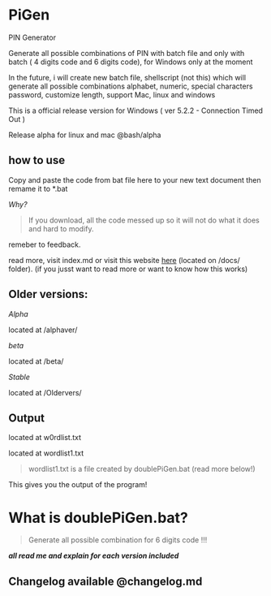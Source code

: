 # PiGen

PIN Generator

Generate all possible combinations of PIN with batch file and only with batch ( 4 digits code and 6 digits code), for Windows only at the moment

In the future, i will create new batch file, shellscript (not this) which will generate all possible combinations alphabet, numeric, special characters password, customize length, support Mac, linux and windows

This is a official release version for Windows ( ver 5.2.2 - Connection Timed Out )

Release alpha for linux and mac @bash/alpha

## how to use

Copy and paste the code from bat file here to your new text document then remame it to *.bat

_Why?_

> If you download, all the code messed up so it will not do what it does and hard to modify. 

remeber to feedback.

read more, visit index.md or visit this website [here](https://bobdinh139.github.io/PiGen/)  (located on /docs/ folder). (if you jusst want to read more or want to know how this works)

## Older versions:

_Alpha_

located at /alphaver/

_beta_

located at /beta/

_Stable_

located at /Oldervers/

## Output

located at w0rdlist.txt 

located at wordlist1.txt 

> wordlist1.txt is a file created by doublePiGen.bat (read more below!)

This gives you the output of the program!

# What is doublePiGen.bat?

> Generate all possible combination for 6 digits code !!!

**_all read me and explain for each version included_**

## Changelog available @changelog.md
